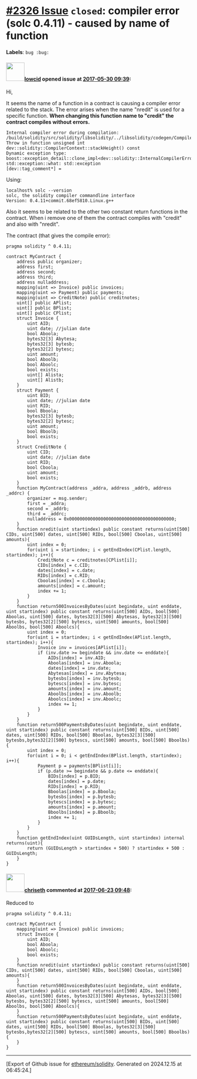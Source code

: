 # [\#2326 Issue](https://github.com/ethereum/solidity/issues/2326) `closed`: compiler error (solc 0.4.11) - caused by name of function
**Labels**: `bug :bug:`


#### <img src="https://avatars.githubusercontent.com/u/5903250?v=4" width="50">[lowcid](https://github.com/lowcid) opened issue at [2017-05-30 09:39](https://github.com/ethereum/solidity/issues/2326):

Hi,

It seems the name of a function in a contract is causing a compiler error related to the stack.
The error arises when the name "nredit" is used for a specific function.
**When changing this function name to "credit" the contract compiles without errors.**
```
Internal compiler error during compilation:
/build/solidity/src/solidity/libsolidity/../libsolidity/codegen/CompilerContext.h(69): Throw in function unsigned int dev::solidity::CompilerContext::stackHeight() const
Dynamic exception type: boost::exception_detail::clone_impl<dev::solidity::InternalCompilerError>
std::exception::what: std::exception
[dev::tag_comment*] = 
```
Using:
```
localhost% solc --version                                                                
solc, the solidity compiler commandline interface
Version: 0.4.11+commit.68ef5810.Linux.g++
```
Also it seems to be related to the other two constant return functions in the contract. When i remove one of them the contract compiles with "credit" and also with "nredit".

The contract (that gives the compile error):
```
pragma solidity ^ 0.4.11;

contract MyContract {
    address public organizer;
    address first;
    address second;
    address third;
    address nulladdress;
    mapping(uint => Invoice) public invoices;
    mapping(uint => Payment) public payments;
    mapping(uint => CreditNote) public creditnotes;
    uint[] public APlist;
    uint[] public BPlist;
    uint[] public CPlist;
    struct Invoice {
        uint AID;
        uint date; //julian date
        bool Aboola; 
        bytes32[3] Abytesa;
        bytes32[3] bytesb;
        bytes32[2] bytesc;
        uint amount;
        bool Aboolb;
		bool Aboolc;
		bool exists;
        uint[] Alista;
        uint[] Alistb;
    }
    struct Payment {
        uint BID;
        uint date; //julian date
        uint RID;
        bool Bboola; 
        bytes32[3] bytesb;
        bytes32[2] bytesc;
        uint amount;
        bool Bboolb;
        bool exists;
    }
    struct CreditNote {
        uint CID;
        uint date; //julian date
        uint RID;
        bool Cboola; 
        uint amount;
        bool exists;
    }
    function MyContract(address _addra, address _addrb, address _addrc) {
        organizer = msg.sender;
        first = _addra; 
        second = _addrb; 
        third = _addrc; 
        nulladdress = 0x0000000000000000000000000000000000000000;
    }
    function nredit(uint startindex) public constant returns(uint[500] CIDs, uint[500] dates, uint[500] RIDs, bool[500] Cboolas, uint[500] amounts){
    	uint index = 0;
    	for(uint i = startindex; i < getEndIndex(CPlist.length, startindex); i++){
    		CreditNote c = creditnotes[CPlist[i]];
    		CIDs[index] = c.CID;
			dates[index] = c.date;
			RIDs[index] = c.RID;
			Cboolas[index] = c.Cboola;
			amounts[index] = c.amount;
			index += 1;
    	}
    }
    function return500InvoicesByDates(uint begindate, uint enddate, uint startindex) public constant returns(uint[500] AIDs, bool[500] Aboolas, uint[500] dates, bytes32[3][500] Abytesas, bytes32[3][500] bytesbs, bytes32[2][500] bytescs, uint[500] amounts, bool[500] Aboolbs, bool[500] Aboolcs){
    	uint index = 0;
    	for(uint i = startindex; i < getEndIndex(APlist.length, startindex); i++){
    		Invoice inv = invoices[APlist[i]];
    		if (inv.date >= begindate && inv.date <= enddate){
    			AIDs[index] = inv.AID;
                Aboolas[index] = inv.Aboola;
    			dates[index] = inv.date;
    			Abytesas[index] = inv.Abytesa;
    			bytesbs[index] = inv.bytesb;
    			bytescs[index] = inv.bytesc;
   	 			amounts[index] = inv.amount;
    			Aboolbs[index] = inv.Aboolb;
    			Aboolcs[index] = inv.Aboolc;
    			index += 1;
    		}
    	}
    }
    function return500PaymentsByDates(uint begindate, uint enddate, uint startindex) public constant returns(uint[500] BIDs, uint[500] dates, uint[500] RIDs, bool[500] Bboolas, bytes32[3][500] bytesbs,bytes32[2][500] bytescs, uint[500] amounts, bool[500] Bboolbs){
    	uint index = 0;
    	for(uint i = 0; i < getEndIndex(BPlist.length, startindex); i++){
    		Payment p = payments[BPlist[i]];
    		if (p.date >= begindate && p.date <= enddate){
    			BIDs[index] = p.BID;
				dates[index] = p.date;
				RIDs[index] = p.RID;
				Bboolas[index] = p.Bboola;
				bytesbs[index] = p.bytesb;
    			bytescs[index] = p.bytesc;
    			amounts[index] = p.amount;
    			Bboolbs[index] = p.Bboolb; 
				index += 1;
    		}
    	}
    }
    function getEndIndex(uint GUIDsLength, uint startindex) internal returns(uint){
    	return (GUIDsLength > startindex + 500) ? startindex + 500 : GUIDsLength;
    }
}
```

#### <img src="https://avatars.githubusercontent.com/u/9073706?v=4" width="50">[chriseth](https://github.com/chriseth) commented at [2017-06-23 09:48](https://github.com/ethereum/solidity/issues/2326#issuecomment-310623267):

Reduced to
```
pragma solidity ^ 0.4.11;

contract MyContract {
    mapping(uint => Invoice) public invoices;
    struct Invoice {
        uint AID;
        bool Aboola; 
		bool Aboolc;
		bool exists;
    }
    function nredit(uint startindex) public constant returns(uint[500] CIDs, uint[500] dates, uint[500] RIDs, bool[500] Cboolas, uint[500] amounts){
    }
    function return500InvoicesByDates(uint begindate, uint enddate, uint startindex) public constant returns(uint[500] AIDs, bool[500] Aboolas, uint[500] dates, bytes32[3][500] Abytesas, bytes32[3][500] bytesbs, bytes32[2][500] bytescs, uint[500] amounts, bool[500] Aboolbs, bool[500] Aboolcs){
    }
    function return500PaymentsByDates(uint begindate, uint enddate, uint startindex) public constant returns(uint[500] BIDs, uint[500] dates, uint[500] RIDs, bool[500] Bboolas, bytes32[3][500] bytesbs,bytes32[2][500] bytescs, uint[500] amounts, bool[500] Bboolbs){
    }
}

```


-------------------------------------------------------------------------------



[Export of Github issue for [ethereum/solidity](https://github.com/ethereum/solidity). Generated on 2024.12.15 at 06:45:24.]
